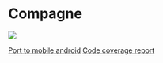 # Compagne
![](https://i.ibb.co/GWRd0vr/Screenshot-at-2021-08-26-14-15-31.png)

[Port to mobile android](https://www.vogella.com/tutorials/AndroidBuildMaven/article.html)
[Code coverage report](https://fundingsoft2021-30.github.io/Compagne)
